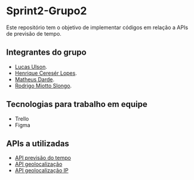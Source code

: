 # Sprint2-Grupo2
Este repositório tem o objetivo de implementar códigos em relação a APIs de previsão de tempo.

## Integrantes do grupo

- [Lucas Ulson](https://github.com/lucasnoryulson).
- [Henrique Ceresér Lopes](https://github.com/HenriCLopes).
- [Matheus Darde](https://github.com/dardematheus).
- [Rodrigo Miotto Slongo](https://github.com/Slongo11).

## Tecnologias para trabalho em equipe

- Trello
- Figma

## APIs a utilizadas 

- [API previsão do tempo](https://open-meteo.com/)
- [API geolocalização](https://open-meteo.com/)
- [API geolocalização IP](http://ip-api.com/)

